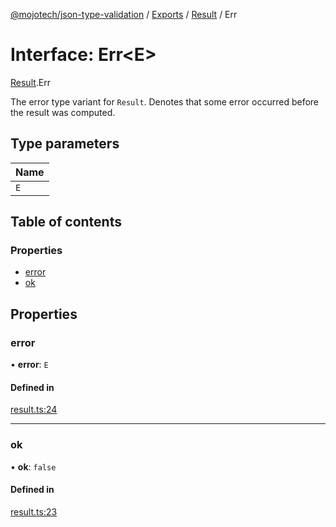 [@mojotech/json-type-validation](../README.md) / [Exports](../modules.md) / [Result](../modules/Result.md) / Err

# Interface: Err<E\>

[Result](../modules/Result.md).Err

The error type variant for `Result`. Denotes that some error occurred before
the result was computed.

## Type parameters

| Name |
| :------ |
| `E` |

## Table of contents

### Properties

- [error](Result.Err.md#error)
- [ok](Result.Err.md#ok)

## Properties

### error

• **error**: `E`

#### Defined in

[result.ts:24](https://github.com/Addeuz/json-type-validation/blob/7f0c0fa/src/result.ts#L24)

___

### ok

• **ok**: ``false``

#### Defined in

[result.ts:23](https://github.com/Addeuz/json-type-validation/blob/7f0c0fa/src/result.ts#L23)
